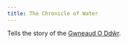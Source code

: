 ```yaml
---
title: The Chronicle of Water
---
```


Tells the story of the [Gwneaud O Ddŵr](Deities/Elemental%20Primordials/Gwneaud%20O%20Dd%C5%B5r.md).
